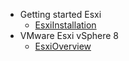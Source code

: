 <!-- markdownlint-disable first-line-h1 -->

- Getting started Esxi
    - [EsxiInstallation](esxiinstallation.md)
- VMware Esxi vSphere 8
    - [EsxiOverview](overviewesxi.md)